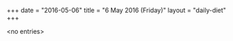 +++
date = "2016-05-06"
title = "6 May 2016 (Friday)"
layout = "daily-diet"
+++

<p>&lt;no entries&gt;</p>